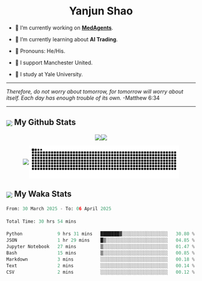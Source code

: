 

<h1 align="center">Yanjun Shao</h1>

- 🐒 I’m currently working on **[MedAgents](https://github.com/gersteinlab/MedAgents)**.

- 🦧 I’m currently learning about **AI Trading**.

- 🦍 Pronouns: He/His.

- 👹 I support Manchester United.

- 🐶 I study at Yale University.

---

<i> Therefore, do not worry about tomorrow, for tomorrow will worry about itself. Each day has enough trouble of its own. </i> -Matthew 6:34

---

<h2><img src="https://emojis.slackmojis.com/emojis/images/1579216111/7550/pikachu_wave.gif?1579216111" align="center" width="28" /> My Github Stats</h2>

<p align="center"><img align="center" src = "https://github-readme-stats.vercel.app/api?username=super-dainiu&show_icons=true&count_private=true&theme=tokyonight&hide=issues&line_height=30" width="400px"><img align="center" src = "https://github-readme-streak-stats.herokuapp.com/?user=super-dainiu&theme=tokyonight" width="400px"></p>

<p align="center"><img align="center" width="400px" src="https://github-readme-stats.vercel.app/api/top-langs/?username=super-dainiu&layout=compact&theme=tokyonight&hide=html,tex,jupyter%20notebook"><img align="center" width="400px" src="https://github.com/super-dainiu/super-dainiu/blob/output/github-contribution-grid-snake.svg"></p>

<h2><img src="https://emojis.slackmojis.com/emojis/images/1579216111/7550/pikachu_wave.gif?1579216111" align="center" width="28" /> My Waka Stats</h2>

<!--START_SECTION:waka-->

```python
From: 30 March 2025 - To: 06 April 2025

Total Time: 30 hrs 54 mins

Python             9 hrs 31 mins   ███████▓░░░░░░░░░░░░░░░░░   30.80 %
JSON               1 hr 29 mins    █▒░░░░░░░░░░░░░░░░░░░░░░░   04.85 %
Jupyter Notebook   27 mins         ▒░░░░░░░░░░░░░░░░░░░░░░░░   01.47 %
Bash               15 mins         ▒░░░░░░░░░░░░░░░░░░░░░░░░   00.85 %
Markdown           3 mins          ░░░░░░░░░░░░░░░░░░░░░░░░░   00.18 %
Text               2 mins          ░░░░░░░░░░░░░░░░░░░░░░░░░   00.14 %
CSV                2 mins          ░░░░░░░░░░░░░░░░░░░░░░░░░   00.12 %
```

<!--END_SECTION:waka-->
